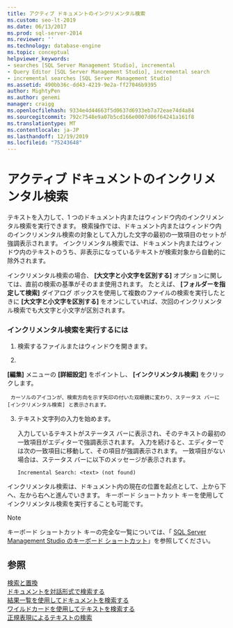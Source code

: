 ```yaml
---
title: アクティブ ドキュメントのインクリメンタル検索
ms.custom: seo-lt-2019
ms.date: 06/13/2017
ms.prod: sql-server-2014
ms.reviewer: ''
ms.technology: database-engine
ms.topic: conceptual
helpviewer_keywords:
- searches [SQL Server Management Studio], incremental
- Query Editor [SQL Server Management Studio], incremental search
- incremental searches [SQL Server Management Studio]
ms.assetid: 490bb36c-dd43-4219-9e2a-ff27046b9395
author: MightyPen
ms.author: genemi
manager: craigg
ms.openlocfilehash: 9334e4d44663f5d0637d6933eb7a72eae74d4a84
ms.sourcegitcommit: 792c7548e9a07b5cd166e0007d06f64241a161f8
ms.translationtype: MT
ms.contentlocale: ja-JP
ms.lasthandoff: 12/19/2019
ms.locfileid: "75243648"
---
```

# <a name="search-an-active-document-incrementally"></a>アクティブ ドキュメントのインクリメンタル検索
  テキストを入力して、1 つのドキュメント内またはウィンドウ内のインクリメンタル検索を実行できます。 検索操作では、ドキュメント内またはウィンドウ内のインクリメンタル検索の対象として入力した文字の最初の一致項目のセットが強調表示されます。 インクリメンタル検索では、ドキュメント内またはウィンドウ内のテキストのうち、非表示になっているテキストが検索対象から自動的に除外されます。  
  
 インクリメンタル検索の場合、 **[大文字と小文字を区別する]** オプションに関しては、直前の検索の基準がそのまま使用されます。 たとえば、 **[フォルダーを指定して検索]** ダイアログ ボックスを使用して複数のファイルの検索を実行したときに **[大文字と小文字を区別する]** をオンにしていれば、次回のインクリメンタル検索でも大文字と小文字が区別されます。  
  
### <a name="to-search-incrementally"></a>インクリメンタル検索を実行するには  
  
1.  検索するファイルまたはウィンドウを開きます。  
  
2.  
  **[編集]** メニューの **[詳細設定]** をポイントし、 **[インクリメンタル検索]** をクリックします。  
  
     カーソルのアイコンが、検索方向を示す矢印の付いた双眼鏡に変わり、ステータス バーに [インクリメンタル検索] と表示されます。  
  
3.  テキスト文字列の入力を始めます。  
  
     入力しているテキストがステータス バーに表示され、そのテキストの最初の一致項目がエディターで強調表示されます。 入力を続けると、エディターでは次の一致項目に移動して、その項目が強調表示されます。 一致項目がない場合は、ステータス バーに以下のメッセージが表示されます。  
  
    ```  
    Incremental Search: <text> (not found)  
    ```  
  
 インクリメンタル検索は、ドキュメント内の現在の位置を起点として、上から下へ、左から右へと進んでいきます。 キーボード ショートカット キーを使用してインクリメンタル検索を実行することも可能です。  
  
> [!NOTE]  
>  キーボード ショートカット キーの完全な一覧については、「 [SQL Server Management Studio のキーボード ショートカット](../../ssms/sql-server-management-studio-keyboard-shortcuts.md)」を参照してください。  
  
## <a name="see-also"></a>参照  
 [検索と置換](search-and-replace.md)   
 [ドキュメントを対話形式で検索する](search-documents-interactively.md)   
 [結果一覧を使用してドキュメントを検索する](search-documents-using-results-lists.md)   
 [ワイルドカードを使用してテキストを検索する](search-text-with-wildcards.md)   
 [正規表現によるテキストの検索](search-text-with-regular-expressions.md)  
  
  
